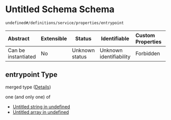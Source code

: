 # Untitled Schema Schema

```txt
undefined#/definitions/service/properties/entrypoint
```




| Abstract            | Extensible | Status         | Identifiable            | Custom Properties | Additional Properties | Access Restrictions | Defined In                                                                  |
| :------------------ | ---------- | -------------- | ----------------------- | :---------------- | --------------------- | ------------------- | --------------------------------------------------------------------------- |
| Can be instantiated | No         | Unknown status | Unknown identifiability | Forbidden         | Allowed               | none                | [config_schema_v3.9.json\*](config_schema_v3.9.json "open original schema") |

## entrypoint Type

merged type ([Details](config_schema_v3-definitions-service-properties-entrypoint.md))

one (and only one) of

-   [Untitled string in undefined](config_schema_v3-definitions-service-properties-entrypoint-oneof-0.md "check type definition")
-   [Untitled array in undefined](config_schema_v3-definitions-service-properties-entrypoint-oneof-1.md "check type definition")

